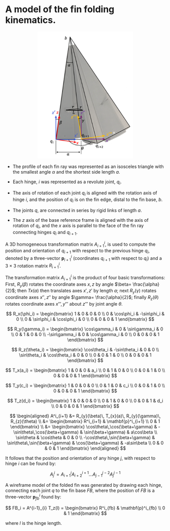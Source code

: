 
# A model of the fin folding kinematics. 

<p align="center">
  <img src="./robosoft_paper_diagram_v1.png" alt="Fin folding kinematics diagram" width="300"/>
</p>

- The profile of each fin ray was represented as an isosceles triangle with the smallest angle $\alpha$ and the shortest side length $a$. 

- Each hinge, $i$ was represented as a revolute joint, $q_i$. 

- The axis of rotation of each joint $q_i$ is aligned with the rotation axis of hinge $i$, and the position of $q_i$ is on the fin edge, distal to the fin base, $b$. 

- The joints $q$, are connected in series by rigid links of length $a$. 

- The $z$ axis of the base reference frame is aligned with the axis of rotation of $q_i$, and the $x$ axis is parallel to the face of the fin ray connecting hinges $q_i$ and $q_{i+1}$. 

A 3D homogeneous transformation matrix $A^i_{i+1}$, is used to compute the position and orientation of $q_{i+1}$ with respect to the previous hinge $q_i$, denoted by a three-vector $\mathbf{p}^i_{i+1}$ (coordinates $q_{i+1}$ with respect to $q_{i}$) and a 3 × 3 rotation matrix $R^i_{i+1}$. 

The transformation matrix $A^i_{i+1}$ is the product of four basic transformations: First, $R_y(\beta)$ rotates the coordinate axes $x,z$ by angle $\beta= \frac{\alpha}{2}$; then $Tx(a)$ then translates axes $x', z'$ by length $a$; next $R_y(\gamma)$ rotates coordinate axes $x'',z''$ by angle $\gamma= \frac{\alpha}{2}$; finally $R_z(\theta)$ rotates coordinate axes $x''',y'''$ about $z'''$ by joint angle $\theta$. 

$$
R_x(\phi_i) =
\begin{bmatrix}
1 & 0 & 0 & 0 \\
0 & \cos\phi_i & -\sin\phi_i & 0 \\
0 & \sin\phi_i & \cos\phi_i & 0 \\
0 & 0 & 0 & 1
\end{bmatrix}
$$

$$
R_y(\gamma_i) =
\begin{bmatrix}
\cos\gamma_i & 0 & \sin\gamma_i & 0 \\
0 & 1 & 0 & 0 \\
-\sin\gamma_i & 0 & \cos\gamma_i & 0 \\
0 & 0 & 0 & 1
\end{bmatrix}
$$

$$
R_z(\theta_i) =
\begin{bmatrix}
\cos\theta_i & -\sin\theta_i & 0 & 0 \\
\sin\theta_i & \cos\theta_i & 0 & 0 \\
0 & 0 & 1 & 0 \\
0 & 0 & 0 & 1
\end{bmatrix}
$$

$$
T_x(a_i) =
\begin{bmatrix}
1 & 0 & 0 & a_i \\
0 & 1 & 0 & 0 \\
0 & 0 & 1 & 0 \\
0 & 0 & 0 & 1
\end{bmatrix}
$$

$$
T_y(c_i) =
\begin{bmatrix}
1 & 0 & 0 & 0 \\
0 & 1 & 0 & c_i \\
0 & 0 & 1 & 0 \\
0 & 0 & 0 & 1
\end{bmatrix}
$$

$$
T_z(d_i) =
\begin{bmatrix}
1 & 0 & 0 & 0 \\
0 & 1 & 0 & 0 \\
0 & 0 & 1 & d_i \\
0 & 0 & 0 & 1
\end{bmatrix}
$$

$$
\begin{aligned}
A^i_{i+1} &= R_{y}(\beta)\, T_{x}(a)\, R_{y}(\gamma)\, R_{z}(\theta) \\
&= 
\begin{bmatrix}
R^i_{i+1} & \mathbf{p}^i_{i+1} \\
0 & 1
\end{bmatrix} \\
&=
\begin{bmatrix}
\cos\theta\,\cos(\beta+\gamma) & -\sin\theta\,\cos(\beta+\gamma) & \sin(\beta+\gamma) & a\cos\beta \\
\sin\theta & \cos\theta & 0 & 0 \\
-\cos\theta\,\sin(\beta+\gamma) & \sin\theta\,\sin(\beta+\gamma) & \cos(\beta+\gamma) & -a\sin\beta \\
0 & 0 & 0 & 1
\end{bmatrix}
\end{aligned}
$$


It follows that the position and orientation of any hinge $j$, with respect to hinge $i$ can be found by: 

$$
A^i_{j} = A^i_{i+1} A^{i+1}_{i+2} ... A^{j-2}_{j-1} A^{j-1}_{j}
$$

A wireframe model of the folded fin was generated by drawing each hinge, connecting each joint $q$ to the fin base $FB$, where the position of $FB$ is a three-vector $\mathbf{p}^i_{fb}$ found by:  

$$
FB_i = A^{i-1}_{i} T_z(l) = 
\begin{bmatrix} 
R^i_{fb} & \mathbf{p}^i_{fb} \\ 
0 & 1 
\end{bmatrix}
$$

where $l$ is the hinge length.













 
